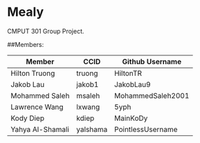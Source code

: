 # Mealy
CMPUT 301 Group Project.

##Members:

| Member  | CCID | Github Username |
| ------------- | ------------- | ------------- | 
| Hilton Truong | truong  | HiltonTR |
| Jakob Lau | jakob1 | JakobLau9 |
| Mohammed Saleh| msaleh | MohammedSaleh2001 |
| Lawrence Wang | lxwang | 5yph |
| Kody Diep|kdiep | MainKoDy |
| Yahya Al-Shamali | yalshama | PointlessUsername |

